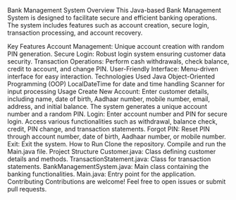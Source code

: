 Bank Management System
Overview
This Java-based Bank Management System is designed to facilitate secure and efficient banking operations. The system includes features such as account creation, secure login, transaction processing, and account recovery.

Key Features
Account Management: Unique account creation with random PIN generation.
Secure Login: Robust login system ensuring customer data security.
Transaction Operations: Perform cash withdrawals, check balance, credit to account, and change PIN.
User-Friendly Interface: Menu-driven interface for easy interaction.
Technologies Used
Java
Object-Oriented Programming (OOP)
LocalDateTime for date and time handling
Scanner for input processing
Usage
Create New Account:
Enter customer details, including name, date of birth, Aadhaar number, mobile number, email, address, and initial balance.
The system generates a unique account number and a random PIN.
Login:
Enter account number and PIN for secure login.
Access various functionalities such as withdrawal, balance check, credit, PIN change, and transaction statements.
Forgot PIN:
Reset PIN through account number, date of birth, Aadhaar number, or mobile number.
Exit:
Exit the system.
How to Run
Clone the repository.
Compile and run the Main.java file.
Project Structure
Customer.java: Class defining customer details and methods.
TransactionStatement.java: Class for transaction statements.
BankManagementSystem.java: Main class containing the banking functionalities.
Main.java: Entry point for the application.
Contributing
Contributions are welcome! Feel free to open issues or submit pull requests.
